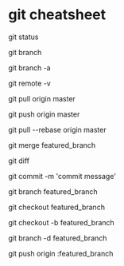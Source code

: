 # git cheatsheet

  git status

  git branch

  git branch -a

  git remote -v

  git pull origin master

  git push origin master

  git pull --rebase origin master

  git merge featured_branch

  git diff

  git commit -m 'commit message'

  git branch featured_branch

  git checkout featured_branch

  git checkout -b featured_branch

  git branch -d featured_branch

  git push origin :featured_branch
